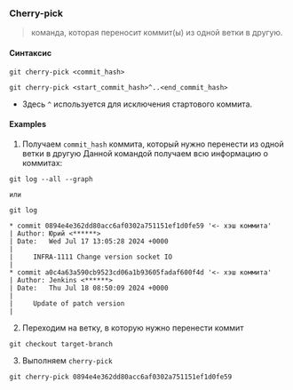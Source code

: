 ### Cherry-pick
> команда, которая переносит коммит(ы) из одной ветки в другую.

#### Синтаксис

```shell
git cherry-pick <commit_hash>
```

```shell
git cherry-pick <start_commit_hash>^..<end_commit_hash>
```

- Здесь `^` используется для исключения стартового коммита.

#### Examples
1. Получаем `commit_hash` коммита, который нужно перенести из одной ветки в другую
Данной командой получаем всю информацию о коммитах:
```shell
git log --all --graph

или

git log
```
```shell
* commit 0894e4e362dd80acc6af0302a751151ef1d0fe59 '<- хэш коммита'
| Author: Юрий <******>
| Date:   Wed Jul 17 13:05:28 2024 +0000
| 
|     INFRA-1111 Change version socket IO
| 
* commit a0c4a63a590cb9523cd06a1b93605fadaf600f4d '<- хэш коммита'
| Author: Jenkins <******>
| Date:   Thu Jul 18 08:50:09 2024 +0000
| 
|     Update of patch version
| 

```

2. Переходим на ветку, в которую нужно перенести коммит
```shell
git checkout target-branch
```
3. Выполняем `cherry-pick`
```shell
git cherry-pick 0894e4e362dd80acc6af0302a751151ef1d0fe59
```